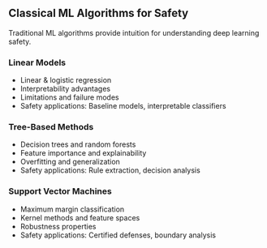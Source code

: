 ## Classical ML Algorithms for Safety

Traditional ML algorithms provide intuition for understanding deep learning safety.

### Linear Models

-   Linear & logistic regression
-   Interpretability advantages
-   Limitations and failure modes
-   Safety applications: Baseline models, interpretable classifiers

### Tree-Based Methods

-   Decision trees and random forests
-   Feature importance and explainability
-   Overfitting and generalization
-   Safety applications: Rule extraction, decision analysis

### Support Vector Machines

-   Maximum margin classification
-   Kernel methods and feature spaces
-   Robustness properties
-   Safety applications: Certified defenses, boundary analysis